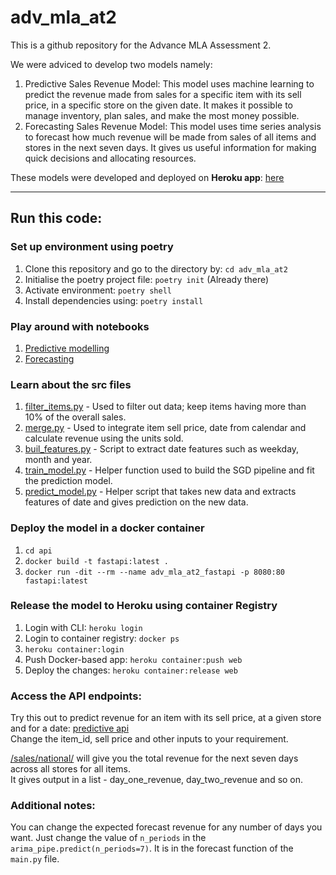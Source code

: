 adv_mla_at2
==============================

This is a github repository for the Advance MLA Assessment 2. 

We were adviced to develop two models namely:
1. Predictive Sales Revenue Model: This model uses machine learning to predict the revenue made from sales for a specific item with its sell price, in a specific store on the given date. It makes it possible to manage inventory, plan sales, and make the most money possible. <br>
2. Forecasting Sales Revenue Model: This model uses time series analysis to forecast how much revenue will be made from sales of all items and stores in the next seven days. It gives us useful information for making quick decisions and allocating resources.

These models were developed and deployed on **Heroku app**: [here](https://still-river-01922-033c48cad951.herokuapp.com/)

----------------

## Run this code:

### Set up environment using poetry

1. Clone this repository and go to the directory by: `cd adv_mla_at2`
2. Initialise the poetry project file: `poetry init` (Already there)
3. Activate environment: `poetry shell`
4. Install dependencies using: `poetry install`

### Play around with notebooks
1. [Predictive modelling](notebooks/predictive/dhawale_kritika-24587661-sgd_pipeline.ipynb)
2. [Forecasting](notebooks/forecasting/dhawale_kritika-24587661-arima.ipynb)

### Learn about the src files
1. [filter_items.py](src/data/filter_items.py) - Used to filter out data; keep items having more than 10% of the overall sales.
2. [merge.py](src/data/merge.py) - Used to integrate item sell price, date from calendar and calculate revenue using the units sold.
3. [buil_features.py](src/features/build_features.py) - Script to extract date features such as weekday, month and year.
4. [train_model.py](src/models/predictive/train_model.py) - Helper function used to build the SGD pipeline and fit the prediction model.
5. [predict_model.py](src/models/predictive/predict_model.py) - Helper script that takes new data and extracts features of date and gives prediction on the new data.

### Deploy the model in a docker container
1. `cd api`
2. `docker build -t fastapi:latest .`
3. `docker run -dit --rm --name adv_mla_at2_fastapi -p 8080:80 fastapi:latest`

### Release the model to Heroku using container Registry
1. Login with CLI: `heroku login`
2. Login to container registry: `docker ps`
3. `heroku container:login`
4. Push Docker-based app: `heroku container:push web`
5. Deploy the changes: `heroku container:release web`

### Access the API endpoints:
Try this out to predict revenue for an item with its sell price, at a given store and for a date: [predictive api](https://still-river-01922-033c48cad951.herokuapp.com/sales/stores/items?item_id=HOBBIES_1_060&store_id=CA_1&sell_price=30.98&date=2012-11-12') <br>
Change the item_id, sell price and other inputs to your requirement. 

[/sales/national/](https://still-river-01922-033c48cad951.herokuapp.com/sales/national) will give you the total revenue for the next seven days across all stores for all items. <br>
It gives output in a list - day_one_revenue, day_two_revenue and so on.

### Additional notes:
You can change the expected forecast revenue for any number of days you want. Just change the value of `n_periods` in the `arima_pipe.predict(n_periods=7)`. It is in the forecast function of the `main.py` file. 